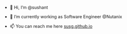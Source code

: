 - 👋 Hi, I’m @sushant
<!--- - 👀 I’m interested in ---> 
- 🌱 I’m currently working as Software Engineer @Nutanix
<!--- - 💞️ I’m looking to collaborate on ... --->
- 📫 You can reach me here [susg.github.io](https://susg.github.io)


